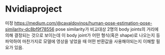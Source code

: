 # Nvidiaproject
미정
https://medium.com/@cavaldovinos/human-pose-estimation-pose-similarity-dc8bf9f78556
 pose similarity가 비교대상 2명의 body joints의 거리에 의해 결정되는 것으로 보이는데 이 body joint가 어떤 형식(혹은 shape)로 나오는지 등 파악하여 마찬가지로 모델에 영상을 넣었을 때 어떤 반환값을 사용해야되는지 이해할 필요가 있음.
